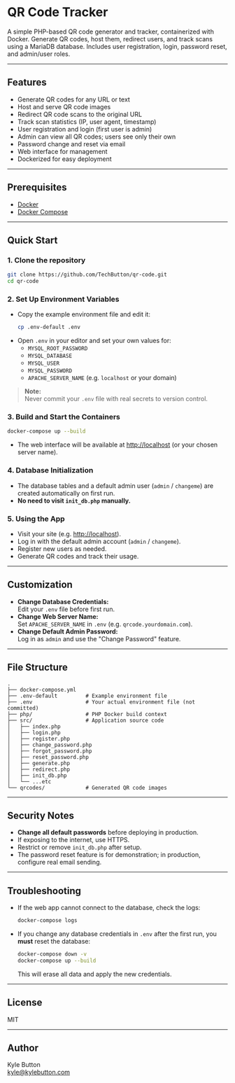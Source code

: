 # QR Code Tracker

A simple PHP-based QR code generator and tracker, containerized with Docker. Generate QR codes, host them, redirect users, and track scans using a MariaDB database. Includes user registration, login, password reset, and admin/user roles.

---

## Features

- Generate QR codes for any URL or text
- Host and serve QR code images
- Redirect QR code scans to the original URL
- Track scan statistics (IP, user agent, timestamp)
- User registration and login (first user is admin)
- Admin can view all QR codes; users see only their own
- Password change and reset via email
- Web interface for management
- Dockerized for easy deployment

---

## Prerequisites

- [Docker](https://www.docker.com/get-started)
- [Docker Compose](https://docs.docker.com/compose/)

---

## Quick Start

### 1. **Clone the repository**

```sh
git clone https://github.com/TechButton/qr-code.git
cd qr-code
```

### 2. **Set Up Environment Variables**

- Copy the example environment file and edit it:
  ```sh
  cp .env-default .env
  ```
- Open `.env` in your editor and set your own values for:
  - `MYSQL_ROOT_PASSWORD`
  - `MYSQL_DATABASE`
  - `MYSQL_USER`
  - `MYSQL_PASSWORD`
  - `APACHE_SERVER_NAME` (e.g. `localhost` or your domain)

> **Note:**  
> Never commit your `.env` file with real secrets to version control.

### 3. **Build and Start the Containers**

```sh
docker-compose up --build
```

- The web interface will be available at [http://localhost](http://localhost) (or your chosen server name).

### 4. **Database Initialization**

- The database tables and a default admin user (`admin` / `changeme`) are created automatically on first run.
- **No need to visit `init_db.php` manually.**

### 5. **Using the App**

- Visit your site (e.g. [http://localhost](http://localhost)).
- Log in with the default admin account (`admin` / `changeme`).
- Register new users as needed.
- Generate QR codes and track their usage.

---

## Customization

- **Change Database Credentials:**  
  Edit your `.env` file before first run.
- **Change Web Server Name:**  
  Set `APACHE_SERVER_NAME` in `.env` (e.g. `qrcode.yourdomain.com`).
- **Change Default Admin Password:**  
  Log in as `admin` and use the "Change Password" feature.

---

## File Structure

```
.
├── docker-compose.yml
├── .env-default         # Example environment file
├── .env                 # Your actual environment file (not committed)
├── php/                 # PHP Docker build context
├── src/                 # Application source code
│   ├── index.php
│   ├── login.php
│   ├── register.php
│   ├── change_password.php
│   ├── forgot_password.php
│   ├── reset_password.php
│   ├── generate.php
│   ├── redirect.php
│   ├── init_db.php
│   └── ...etc
└── qrcodes/             # Generated QR code images
```

---

## Security Notes

- **Change all default passwords** before deploying in production.
- If exposing to the internet, use HTTPS.
- Restrict or remove `init_db.php` after setup.
- The password reset feature is for demonstration; in production, configure real email sending.

---

## Troubleshooting

- If the web app cannot connect to the database, check the logs:
  ```sh
  docker-compose logs
  ```
- If you change any database credentials in `.env` after the first run, you **must** reset the database:
  ```sh
  docker-compose down -v
  docker-compose up --build
  ```
  This will erase all data and apply the new credentials.

---

## License

MIT

---

## Author

Kyle Button  
kyle@kylebutton.com
